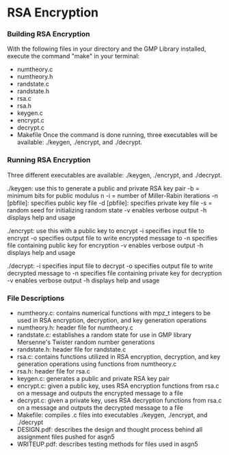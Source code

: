 # RSA Encryption

### Building RSA Encryption
With the following files in your directory and the GMP Library installed, execute the command "make" in your terminal:
- numtheory.c
- numtheory.h
- randstate.c
- randstate.h
- rsa.c
- rsa.h
- keygen.c
- encrypt.c
- decrypt.c
- Makefile
Once the command is done running, three executables will be available: ./keygen, ./encrypt, and ./decrypt.

### Running RSA Encryption
Three different executables are available: ./keygen, ./encrypt, and ./decrypt.

./keygen: use this to generate a public and private RSA key pair
-b = minimum bits for public modulus n
-i = number of Miller-Rabin iterations
-n [pbfile]: specifies public key file
-d [pbfile]: specifies private key file
-s = random seed for initializing random state
-v enables verbose output
-h displays help and usage

./encrypt: use this with a public key to encrypt 
-i specifies input file to encrypt
-o specifies output file to write encrypted message to
-n specifies file containing public key for encryption
-v enables verbose output
-h displays help and usage

./decrypt:
-i specifies input file to decrypt
-o specifies output file to write decrypted message to
-n specifies file containing private key for decryption
-v enables verbose output
-h displays help and usage

### File Descriptions
- numtheory.c: contains numerical functions with mpz_t integers to be used in RSA encryption, decryption, and key generation operations
- numtheory.h: header file for numtheory.c
- randstate.c: establishes a random state for use in GMP library Mersenne's Twister random number generations
- randstate.h: header file for randstate.c
- rsa.c: contains functions utilized in RSA encryption, decryption, and key generation operations using functions from numtheory.c
- rsa.h: header file for rsa.c
- keygen.c: generates a public and private RSA key pair
- encrypt.c: given a public key, uses RSA encryption functions from rsa.c on a message and outputs the encrypted message to a file
- decrypt.c: given a private key, uses RSA decryption functions from rsa.c on a message and outputs the decrypted message to a file
- Makefile: compiles .c files into executables ./keygen, ./encrypt, and ./decrypt
- DESIGN.pdf: describes the design and thought process behind all assignment files pushed for asgn5
- WRITEUP.pdf: describes testing methods for files used in asgn5

